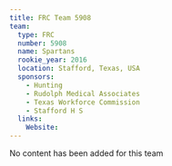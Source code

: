 ```yaml
---
title: FRC Team 5908
team:
  type: FRC
  number: 5908
  name: Spartans
  rookie_year: 2016
  location: Stafford, Texas, USA
  sponsors:
    - Hunting
    - Rudolph Medical Associates
    - Texas Workforce Commission
    - Stafford H S
  links:
    Website: 
---
```

No content has been added for this team